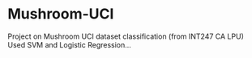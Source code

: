 # Mushroom-UCI
Project on Mushroom UCI dataset classification (from INT247 CA LPU)
Used SVM and Logistic Regression...
